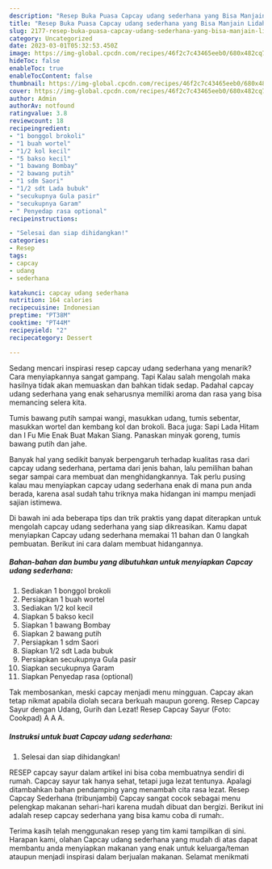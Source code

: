 ```yaml
---
description: "Resep Buka Puasa Capcay udang sederhana yang Bisa Manjain Lidah"
title: "Resep Buka Puasa Capcay udang sederhana yang Bisa Manjain Lidah"
slug: 2177-resep-buka-puasa-capcay-udang-sederhana-yang-bisa-manjain-lidah
category: Uncategorized
date: 2023-03-01T05:32:53.450Z
image: https://img-global.cpcdn.com/recipes/46f2c7c43465eeb0/680x482cq70/capcay-udang-sederhana-foto-resep-utama.jpg
hideToc: false
enableToc: true
enableTocContent: false
thumbnail: https://img-global.cpcdn.com/recipes/46f2c7c43465eeb0/680x482cq70/capcay-udang-sederhana-foto-resep-utama.jpg
cover: https://img-global.cpcdn.com/recipes/46f2c7c43465eeb0/680x482cq70/capcay-udang-sederhana-foto-resep-utama.jpg
author: Admin
authorAv: notfound
ratingvalue: 3.8
reviewcount: 18
recipeingredient:
- "1 bonggol brokoli"
- "1 buah wortel"
- "1/2 kol kecil"
- "5 bakso kecil"
- "1 bawang Bombay"
- "2 bawang putih"
- "1 sdm Saori"
- "1/2 sdt Lada bubuk"
- "secukupnya Gula pasir"
- "secukupnya Garam"
- " Penyedap rasa optional"
recipeinstructions:

- "Selesai dan siap dihidangkan!"
categories:
- Resep
tags:
- capcay
- udang
- sederhana

katakunci: capcay udang sederhana 
nutrition: 164 calories
recipecuisine: Indonesian
preptime: "PT38M"
cooktime: "PT44M"
recipeyield: "2"
recipecategory: Dessert

---
```



Sedang mencari inspirasi resep capcay udang sederhana yang menarik? Cara menyiapkannya sangat gampang. Tapi Kalau salah mengolah maka hasilnya tidak akan memuaskan dan bahkan tidak sedap. Padahal capcay udang sederhana yang enak seharusnya memiliki aroma dan rasa yang bisa memancing selera kita.


Tumis bawang putih sampai wangi, masukkan udang, tumis sebentar, masukkan wortel dan kembang kol dan brokoli. Baca juga: Sapi Lada Hitam dan I Fu Mie Enak Buat Makan Siang. Panaskan minyak goreng, tumis bawang putih dan jahe.

Banyak hal yang sedikit banyak berpengaruh terhadap kualitas rasa dari capcay udang sederhana, pertama dari jenis bahan, lalu pemilihan bahan segar sampai cara membuat dan menghidangkannya. Tak perlu pusing kalau mau menyiapkan capcay udang sederhana enak di mana pun anda berada, karena asal sudah tahu triknya maka hidangan ini mampu menjadi sajian istimewa.


Di bawah ini ada beberapa tips dan trik praktis yang dapat diterapkan untuk mengolah capcay udang sederhana yang siap dikreasikan. Kamu dapat menyiapkan Capcay udang sederhana memakai 11 bahan dan 0 langkah pembuatan. Berikut ini cara dalam membuat hidangannya.

<!--inarticleads1-->

##### Bahan-bahan dan bumbu yang dibutuhkan untuk menyiapkan Capcay udang sederhana:

1. Sediakan 1 bonggol brokoli
1. Persiapkan 1 buah wortel
1. Sediakan 1/2 kol kecil
1. Siapkan 5 bakso kecil
1. Siapkan 1 bawang Bombay
1. Siapkan 2 bawang putih
1. Persiapkan 1 sdm Saori
1. Siapkan 1/2 sdt Lada bubuk
1. Persiapkan secukupnya Gula pasir
1. Siapkan secukupnya Garam
1. Siapkan  Penyedap rasa (optional)


Tak membosankan, meski capcay menjadi menu mingguan. Capcay akan tetap nikmat apabila diolah secara berkuah maupun goreng. Resep Capcay Sayur dengan Udang, Gurih dan Lezat! Resep Capcay Sayur (Foto: Cookpad) A A A. 

<!--inarticleads2-->

##### Instruksi untuk buat Capcay udang sederhana:


1. Selesai dan siap dihidangkan!

RESEP capcay sayur dalam artikel ini bisa coba membuatnya sendiri di rumah. Capcay sayur tak hanya sehat, tetapi juga lezat tentunya. Apalagi ditambahkan bahan pendamping yang menambah cita rasa lezat. Resep Capcay Sederhana (tribunjambi) Capcay sangat cocok sebagai menu pelengkap makanan sehari-hari karena mudah dibuat dan bergizi. Berikut ini adalah resep capcay sederhana yang bisa kamu coba di rumah:. 

Terima kasih telah menggunakan resep yang tim kami tampilkan di sini. Harapan kami, olahan Capcay udang sederhana yang mudah di atas dapat membantu anda menyiapkan makanan yang enak untuk keluarga/teman ataupun menjadi inspirasi dalam berjualan makanan. Selamat menikmati
